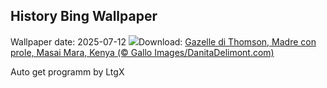 ## History Bing Wallpaper
Wallpaper date: 2025-07-12
![](https://www.bing.com/th?id=OHR.ThomsonGazelle_IT-IT0397264762_UHD.jpg&w=1000)Download: [Gazelle di Thomson, Madre con prole, Masai Mara, Kenya (© Gallo Images/DanitaDelimont.com)](https://www.bing.com/th?id=OHR.ThomsonGazelle_IT-IT0397264762_UHD.jpg)

Auto get programm by LtgX
